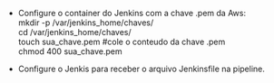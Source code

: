 * Configure o container do Jenkins com a chave .pem da Aws:
<br>mkdir -p /var/jenkins_home/chaves/
<br>cd /var/jenkins_home/chaves/
<br>touch sua_chave.pem #cole o conteudo da chave .pem
<br>chmod 400 sua_chave.pem

* Configure o Jenkis para receber o arquivo Jenkinsfile na pipeline.
